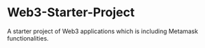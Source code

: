 # Web3-Starter-Project
A starter project of Web3 applications which is including Metamask functionalities.
